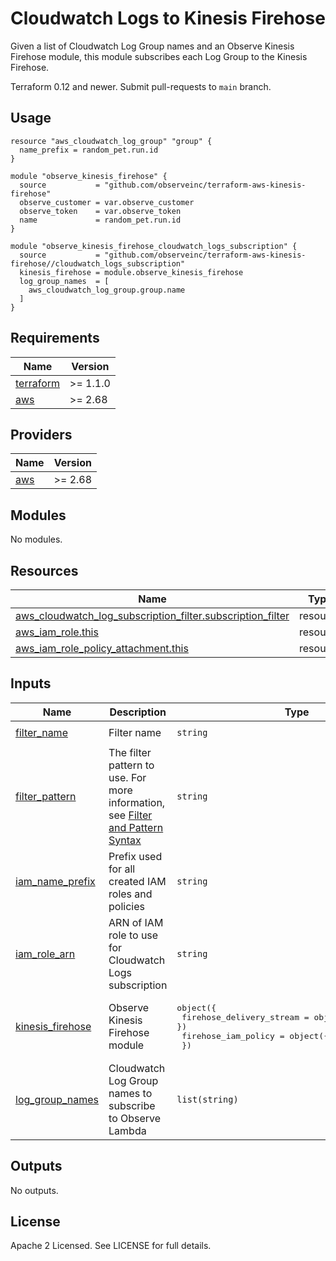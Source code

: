 # Cloudwatch Logs to Kinesis Firehose

Given a list of Cloudwatch Log Group names and an Observe Kinesis Firehose module, this 
module subscribes each Log Group to the Kinesis Firehose.

Terraform 0.12 and newer. Submit pull-requests to `main` branch.

## Usage

```hcl
resource "aws_cloudwatch_log_group" "group" {
  name_prefix = random_pet.run.id
}

module "observe_kinesis_firehose" {
  source           = "github.com/observeinc/terraform-aws-kinesis-firehose"
  observe_customer = var.observe_customer
  observe_token    = var.observe_token
  name             = random_pet.run.id
}

module "observe_kinesis_firehose_cloudwatch_logs_subscription" {
  source           = "github.com/observeinc/terraform-aws-kinesis-firehose//cloudwatch_logs_subscription"
  kinesis_firehose = module.observe_kinesis_firehose
  log_group_names  = [
    aws_cloudwatch_log_group.group.name
  ]
}
```

<!-- BEGINNING OF PRE-COMMIT-TERRAFORM DOCS HOOK -->
## Requirements

| Name | Version |
|------|---------|
| <a name="requirement_terraform"></a> [terraform](#requirement\_terraform) | >= 1.1.0 |
| <a name="requirement_aws"></a> [aws](#requirement\_aws) | >= 2.68 |

## Providers

| Name | Version |
|------|---------|
| <a name="provider_aws"></a> [aws](#provider\_aws) | >= 2.68 |

## Modules

No modules.

## Resources

| Name | Type |
|------|------|
| [aws_cloudwatch_log_subscription_filter.subscription_filter](https://registry.terraform.io/providers/hashicorp/aws/latest/docs/resources/cloudwatch_log_subscription_filter) | resource |
| [aws_iam_role.this](https://registry.terraform.io/providers/hashicorp/aws/latest/docs/resources/iam_role) | resource |
| [aws_iam_role_policy_attachment.this](https://registry.terraform.io/providers/hashicorp/aws/latest/docs/resources/iam_role_policy_attachment) | resource |

## Inputs

| Name | Description | Type | Default | Required |
|------|-------------|------|---------|:--------:|
| <a name="input_filter_name"></a> [filter\_name](#input\_filter\_name) | Filter name | `string` | `"observe-filter"` | no |
| <a name="input_filter_pattern"></a> [filter\_pattern](#input\_filter\_pattern) | The filter pattern to use. For more information, see [Filter and Pattern Syntax](https://docs.aws.amazon.com/AmazonCloudWatch/latest/logs/FilterAndPatternSyntax.html) | `string` | `null` | no |
| <a name="input_iam_name_prefix"></a> [iam\_name\_prefix](#input\_iam\_name\_prefix) | Prefix used for all created IAM roles and policies | `string` | `"observe-kinesis-firehose-"` | no |
| <a name="input_iam_role_arn"></a> [iam\_role\_arn](#input\_iam\_role\_arn) | ARN of IAM role to use for Cloudwatch Logs subscription | `string` | `""` | no |
| <a name="input_kinesis_firehose"></a> [kinesis\_firehose](#input\_kinesis\_firehose) | Observe Kinesis Firehose module | <pre>object({<br>    firehose_delivery_stream = object({ arn = string })<br>    firehose_iam_policy      = object({ arn = string })<br>  })</pre> | n/a | yes |
| <a name="input_log_group_names"></a> [log\_group\_names](#input\_log\_group\_names) | Cloudwatch Log Group names to subscribe to Observe Lambda | `list(string)` | n/a | yes |

## Outputs

No outputs.
<!-- END OF PRE-COMMIT-TERRAFORM DOCS HOOK -->

## License

Apache 2 Licensed. See LICENSE for full details.
